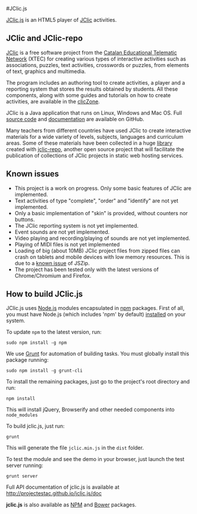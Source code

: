 #JClic.js

[JClic.js](https://github.com/projectestac/jclic.js) is an HTML5 player
of [JClic](https://github.com/projectestac/jclic) activities.

## JClic and JClic-repo

[JClic](http://clic.xtec.cat) is a free software project from the [Catalan Educational Telematic Network](http://www.xtec.cat) 
(XTEC) for creating various types of interactive activities such as associations, puzzles, text activities,
crosswords or puzzles, from elements of text, graphics and multimedia.

The program includes an authoring tool to create activities, a player and a reporting system that stores
the results obtained by students. All these components, along with some guides and tutorials on how to
create activities, are available in the [clicZone](http://clic.xtec.cat/en/jclic/download.htm).

JClic is a Java application that runs on Linux, Windows and Mac OS. Full [source code](https://github.com/projectestac/jclic)
and [documentation](http://projectestac.github.io/jclic/) are available on GitHub.

Many teachers from different countries have used JClic to create interactive materials for a wide variety
of levels, subjects, languages and curriculum areas. Some of these materials have been collected in a 
huge [library](http://clic.xtec.cat/repo) created with [jclic-repo](https://github.com/projectestac/jclic-repo),
another open source project that will facilitate the publication of collections of JClic projects in
static web hosting services.


## Known issues

* This project is a work on progress. Only some basic features of JClic are implemented.
* Text activities of type "complete", "order" and "identify" are not yet implemented.
* Only a basic implementation of "skin" is provided, without counters nor buttons.
* The JClic reporting system is not yet implemented.
* Event sounds are not yet implemented.
* Video playing and recording/playing of sounds are not yet implemented.
* Playing of MIDI files is not yet implemented
* Loading of big (about 10MB) JClic project files from zipped files can crash on tablets
and mobile devices with low memory resources. This is due to a
[known issue](https://github.com/Stuk/jszip/issues/135) of JSZip.
* The project has been tested only with the latest versions of Chrome/Chromium and Firefox.

## How to build JClic.js

JClic.js uses [Node.js](https://nodejs.org/) modules encapsulated in [npm](https://www.npmjs.com/)
packages. First of all, you must have Node.js (which includes 'npm' by default) [installed](https://nodejs.org/download/)
on your system.

To update `npm` to the latest version, run:

```
sudo npm install -g npm
```

We use [Grunt](http://gruntjs.com/) for automation of building tasks. You must globally install this
package running:

```
sudo npm install -g grunt-cli
```

To install the remaining packages, just go to the project's root directory and run:

```
npm install
```

This will install jQuery, Browserify and other needed components into `node_modules` 

To build jclic.js, just run:

```
grunt
```

This will generate the file `jclic.min.js` in the `dist` folder.

To test the module and see the demo in your browser, just launch the test server running:

```
grunt server
```

Full API documentation of jclic.js is available at http://projectestac.github.io/jclic.js/doc

__jclic.js__ is also available as [NPM](https://www.npmjs.com/package/jclic) and [Bower](https://libraries.io/bower/jclic)
packages.
